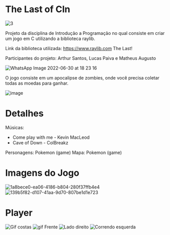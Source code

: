 # The Last of CIn 
![3](https://user-images.githubusercontent.com/84881858/176783887-66313646-9bf1-48cf-a7c4-c991f4308d6c.png)

Projeto da disciplina de Introdução a Programação no qual consiste em criar um jogo em C utilizando a biblioteca raylib.

Link da biblioteca utilizada: https://www.raylib.com The Last!

Participantes do projeto: Arthur Santos, Lucas Paiva e Matheus Augusto


![WhatsApp Image 2022-06-30 at 18 23 16](https://user-images.githubusercontent.com/84881858/176781556-dbe2b6ca-f377-4c8d-82f6-5e224f682ea8.jpeg)

O jogo consiste em um apocalipse de zombies, onde você precisa coletar todas as moedas para ganhar. 

![image](https://user-images.githubusercontent.com/84881858/176781703-4ed5037c-5924-4c6f-93f0-d23aa72344c5.png)

# Detalhes

Músicas: 
  - Come play with me - Kevin MacLeod
  - Cave of Down - ColBreakz

Personagens: Pokemon (game)
Mapa: Pokemon (game) 

# Imagens do Jogo

![1a8bece0-ea06-4186-b804-280f37ffb4e4](https://user-images.githubusercontent.com/84881858/176782518-53e48d31-d1a9-4a5a-9c4a-6d67dbde4986.jpg)
![139b5f82-d107-41aa-9d70-807be1d1e723](https://user-images.githubusercontent.com/84881858/176782557-414114d3-750c-42f1-9de7-a04064f4851c.jpg)
# Player
![Gif costas](https://user-images.githubusercontent.com/84881858/176783428-7144c8b0-8fae-4795-975d-9462030eb8fc.gif)
![gif Frente](https://user-images.githubusercontent.com/84881858/176783654-169676f2-e77e-4940-aefc-6580baef80fe.gif)
![Lado direito](https://user-images.githubusercontent.com/84881858/176783678-f9177d3e-83dd-4244-bf10-770c0970a378.gif)
![Correndo esquerda](https://user-images.githubusercontent.com/84881858/176783702-b67043af-8991-421a-a486-922fc7bda96b.gif)


